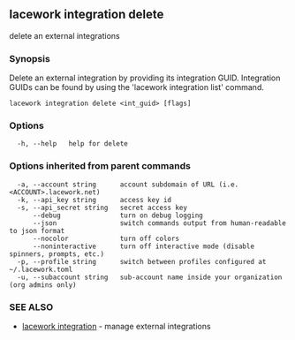 ## lacework integration delete

delete an external integrations

### Synopsis

Delete an external integration by providing its integration GUID. Integration
GUIDs can be found by using the 'lacework integration list' command.

```
lacework integration delete <int_guid> [flags]
```

### Options

```
  -h, --help   help for delete
```

### Options inherited from parent commands

```
  -a, --account string      account subdomain of URL (i.e. <ACCOUNT>.lacework.net)
  -k, --api_key string      access key id
  -s, --api_secret string   secret access key
      --debug               turn on debug logging
      --json                switch commands output from human-readable to json format
      --nocolor             turn off colors
      --noninteractive      turn off interactive mode (disable spinners, prompts, etc.)
  -p, --profile string      switch between profiles configured at ~/.lacework.toml
  -u, --subaccount string   sub-account name inside your organization (org admins only)
```

### SEE ALSO

* [lacework integration](lacework_integration.md)	 - manage external integrations

